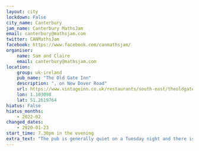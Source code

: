 ```yaml
---
layout: city                                           
lockdown: False
city_name: Canterbury                                                               
jam_name: Canterbury MathsJam
email: canterbury@mathsjam.com
twitter: CANMathsJam
facebook: https://www.facebook.com/canmathsjam/
organiser:
    name: Sam and Claire
    email: canterbury@mathsjam.com
location:
    group: uk-ireland
    pub_name: "The Old Gate Inn"
    description: ", on New Dover Road"
    url: https://www.vintageinn.co.uk/restaurants/south-east/theoldgateinnbridgecanterbury
    lon: 1.103098
    lat: 51.2619764
hiatus: False
hiatus_months:
    - 2022-02
changed_dates: 
    - 2020-01-23
start_time: 7.30pm in the evening
extra_text: "The pub is generally quiet on a Tuesday night and there is lots of space between tables, so we are now meeting inside. Meetings will be confirmed by email on MathsJam morning - please let us know if you're planning to come so that we can include you in the email."
---
```

